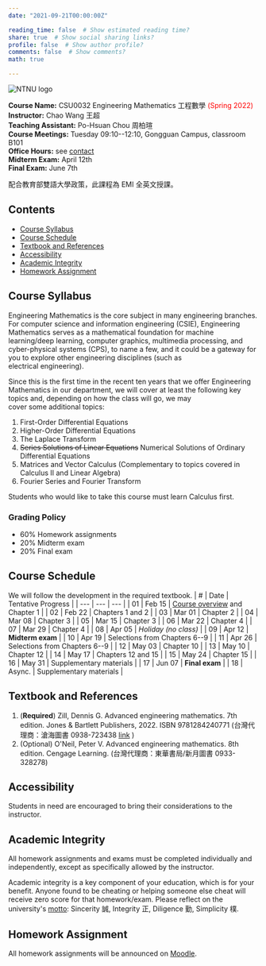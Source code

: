 ```yaml
---
date: "2021-09-21T00:00:00Z"

reading_time: false  # Show estimated reading time?
share: true  # Show social sharing links?
profile: false  # Show author profile?
comments: false  # Show comments?
math: true

---
```

![NTNU logo](../img/ntnu_logo.png)

**Course Name:** CSU0032 Engineering Mathematics 工程數學 <span style="color:red">(Spring 2022)</span>  
**Instructor:** Chao Wang 王超  
**Teaching Assistant:** Po-Hsuan Chou 周柏瑄  
**Course Meetings:** Tuesday 09:10--12:10, Gongguan Campus, classroom B101  
**Office Hours:** see [contact](../#contact)  
**Midterm Exam:** April 12th  
**Final Exam:** June 7th  

配合教育部雙語大學政策，此課程為 EMI 全英文授課。

## Contents

* [Course Syllabus](#syllabus) <a name="syllabus"></a>
* [Course Schedule](#schedule)
* [Textbook and References](#resource)
* [Accessibility](#accessibility)
* [Academic Integrity](#accessibility)
* [Homework Assignment](#hw)

## Course Syllabus
Engineering Mathematics is the core subject in many engineering branches. For computer science and information engineering (CSIE), Engineering Mathematics serves as a mathematical foundation for machine learning/deep learning, computer graphics, multimedia processing, and cyber-physical systems (CPS), to name a few, and it could be a gateway for you to explore other engineering disciplines (such as electrical engineering).

Since this is the first time in the recent ten years that we offer Engineering Mathematics in our department, we will cover at least the following key topics and, depending on how the class will go, we may cover some additional topics:

1. First-Order Differential Equations
2. Higher-Order Differential Equations
3. The Laplace Transform
4. ~~Series Solutions of Linear Equations~~ Numerical Solutions of Ordinary Differential Equations
5. Matrices and Vector Calculus (Complementary to topics covered in Calculus II and Linear Algebra)
6. Fourier Series and Fourier Transform

Students who would like to take this course must learn Calculus first.

### Grading Policy  
* 60% Homework assignments  
* 20% Midterm exam <a name="schedule"></a>
* 20% Final exam   

## Course Schedule
We will follow the development in the required textbook.
| \#  | Date | Tentative Progress |
| --- | ---  | --- |
| 01 | Feb 15 | [Course overview](./csu0032-introduction.pdf) and Chapter 1 |
| 02 | Feb 22 | Chapters 1 and 2 |
| 03 | Mar 01 | Chapter 2 |
| 04 | Mar 08 | Chapter 3 |
| 05 | Mar 15 | Chapter 3 |
| 06 | Mar 22 | Chapter 4 |
| 07 | Mar 29 | Chapter 4 |
| 08 | Apr 05 | _Holiday (no class)_ |
| 09 | Apr 12 | **Midterm exam** |
| 10 | Apr 19 | Selections from Chapters 6--9 |
| 11 | Apr 26 | Selections from Chapters 6--9 |
| 12 | May 03 | Chapter 10 |
| 13 | May 10 | Chapter 12 |
| 14 | May 17 | Chapters 12 and 15 |
| 15 | May 24 | Chapter 15 |
| 16 | May 31 | Supplementary materials |
| 17 | Jun 07 | **Final exam** |
| 18 | Async. | Supplementary materials |

## Textbook and References <a name="resource"></a>
1. (**Required**) Zill, Dennis G. Advanced engineering mathematics. 7th edition. Jones & Bartlett Publishers, 2022. ISBN 9781284240771 (台灣代理商：滄海圖書 0938-723438 [link](https://tsanghai.com.tw/book_detail.php?c=116&no=4392#p=1) ) 
2. (Optional) O'Neil, Peter V. Advanced engineering mathematics. 8th edition. Cengage Learning. (台灣代理商：東華書局/新月圖書 0933-328278) 

## Accessibility
<a name="integrity"></a>
Students in need are encouraged to bring their considerations to the instructor.

## Academic Integrity
All homework assignments and exams must be completed individually and independently, except as specifically allowed by the instructor. 

<a name="hw"></a>
Academic integrity is a key component of your education, which is for your benefit. Anyone found to be cheating or helping someone else cheat will receive zero score for that homework/exam. Please reflect on the university's [motto](http://archives.lib.ntnu.edu.tw/c2/c2_1.jsp): Sincerity 誠, Integrity 正, Diligence 勤, Simplicity 樸.

## Homework Assignment 
All homework assignments will be announced on [Moodle](https://moodle.ntnu.edu.tw/).
